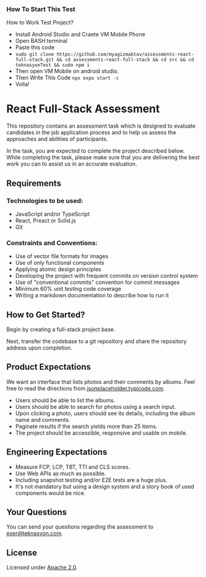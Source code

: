 ### How To Start This Test 
How to Work Test Project?


- Install Android Studio and Craete VM Mobile Phone
- Open BASH terminal 
- Paste this code
- `sudo git clone https://github.com/myagizmaktav/assessments-react-full-stack.git && cd assessments-react-full-stack && cd src && cd teknasyonTest && sudo npm i`
- Then open VM Mobile on android studio.
- Then Write This Code `npx expo start -c`
- Volla!




# React Full-Stack Assessment

This repository contains an assessment task which is designed to evaluate candidates in the job application process and to help us assess the approaches and abilities of participants.

In the task, you are expected to complete the project described below. While completing the task, please make sure that you are delivering the best work you can to assist us in an accurate evaluation.


## Requirements

### Technologies to be used:

- JavaScript and/or TypeScript
- React, Preact or Solid.js
- Git


### Constraints and Conventions:

- Use of vector file formats for images
- Use of only functional components
- Applying atomic design principles
- Developing the project with frequent commits on version control system
- Use of "conventional commits" convention for commit messages
- Minimum 60% unit testing code coverage
- Writing a markdown documentation to describe how to run it


## How to Get Started?

Begin by creating a full-stack project base.

Next, transfer the codebase to a git repository and share the repository address upon completion.


## Product Expectations

We want an interface that lists photos and their comments by albums. Feel free to read the directions from [jsonplaceholder.typicode.com](https://jsonplaceholder.typicode.com/).

- Users should be able to list the albums.
- Users should be able to search for photos using a search input.
- Upon clicking a photo, users should see its details, including the album name and comments.
- Paginate results if the search yields more than 25 items.
- The project should be accessible, responsive and usable on mobile.


## Engineering Expectations

- Measure FCP, LCP, TBT, TTI and CLS scores.
- Use Web APIs as much as possible.
- Including snapshot testing and/or E2E tests are a huge plus.
- It's not mandatory but using a design system and a story book of used components would be nice.


## Your Questions

You can send your questions regarding the assessment to [eser@teknasyon.com](mailto:eser@teknasyon.com).


## License

Licensed under [Apache 2.0](LICENSE).
